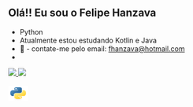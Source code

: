 ## Olá!! Eu sou o Felipe Hanzava

- Python 
- Atualmente estou estudando Kotlin e Java
- 📧 - contate-me pelo email: fhanzava@hotmail.com
- 

 <div>
  <a href="https://www.linkedin.com/in/felipe-hanzava-944b77215/">
  <img height="170em" src="https://github-readme-stats.vercel.app/api?username=felipehanzava&show_icons=false&theme=dark&include_all_commits=true&count_private=true"/>
  <img height="170em" src="https://github-readme-stats.vercel.app/api/top-langs/?username=felipehanzava&layout=compact&langs_count=7&theme=dark"/>
</div>


<div style="display: inline_block"><br>
  <img align="center" alt="Rafa-Python" height="30" width="40" src="https://raw.githubusercontent.com/devicons/devicon/master/icons/python/python-original.svg">
</div>

  ##
 
